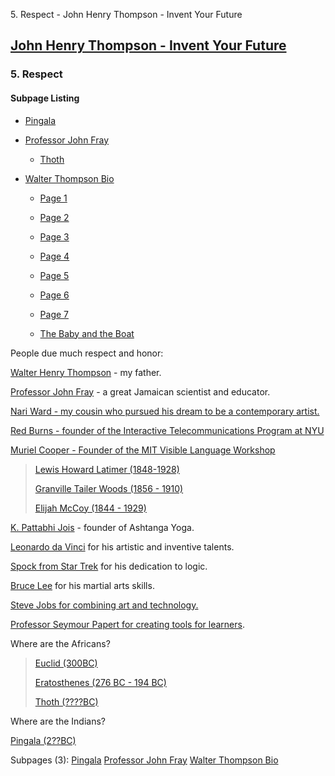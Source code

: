 5\. Respect - John Henry Thompson - Invent Your Future 

[John Henry Thompson - Invent Your Future](index.html)
------------------------------------------------------

    

### 5\. Respect

#### Subpage Listing

*   [Pingala](heros/pingala.html)
    
*   [Professor John Fray](heros/professor-john-fray.html)
    
    *   [Thoth](heros/professor-john-fray/thoth.html)
        
*   [Walter Thompson Bio](heros/walter-thompson-bio.html)
    
    *   [Page 1](heros/walter-thompson-bio/page-1.html)
        
    *   [Page 2](heros/walter-thompson-bio/page-2.html)
        
    *   [Page 3](heros/walter-thompson-bio/page-3.html)
        
    *   [Page 4](heros/walter-thompson-bio/page-4.html)
        
    *   [Page 5](heros/walter-thompson-bio/page-5.html)
        
    *   [Page 6](heros/walter-thompson-bio/page-6.html)
        
    *   [Page 7](heros/walter-thompson-bio/page-7.html)
        
    *   [The Baby and the Boat](heros/walter-thompson-bio/his-stories.html)
        

  
People due much respect and honor:  
  

[Walter Henry Thompson](heros/walter-thompson-bio.html) - my father.  
  

[Professor John Fray](heros/professor-john-fray.html) - a great Jamaican scientist and educator.  
  
[Nari Ward - my cousin who pursued his dream to be a contemporary artist.](http://www.lehmannmaupin.com/artists/nari-ward/press_release/0/artist_video)  
  

[Red Burns - founder of the Interactive Telecommunications Program at NYU](http://www.nytimes.com/news/the-lives-they-lived/2013/12/21/red-burns/)  

  

[Muriel Cooper - Founder of the MIT Visible Language Workshop](https://en.wikipedia.org/wiki/Muriel_Cooper)

  

> [Lewis Howard Latimer (1848-1928)](https://en.wikipedia.org/wiki/Lewis_Howard_Latimer)
> 
>   
> 
> [Granville Tailer Woods (1856 - 1910)](https://en.wikipedia.org/wiki/Granville_Woods)
> 
>   
> 
> [Elijah McCoy (1844 - 1929)](https://en.wikipedia.org/wiki/Elijah_McCoy)

  

[K. Pattabhi Jois](http://kpjayi.org/biographies/k-pattabhi-jois) - founder of Ashtanga Yoga.  

  

[Leonardo da Vinci](http://en.wikipedia.org/wiki/Leonardo_da_Vinci) for his artistic and inventive talents.  
  
[Spock from Star Trek](http://en.wikipedia.org/wiki/Spock) for his dedication to logic.  
  
[Bruce Lee](http://www.brucelee.com/) for his martial arts skills.  
  
[Steve Jobs for combining art and technology.](http://www.youtube.com/watch?v=VHWUCX6osgM)  
  

[Professor Seymour Papert for creating tools for learners](http://www.papert.org/).

  

  
  

Where are the Africans?

> [Euclid (300BC)](https://en.wikipedia.org/wiki/Euclid)
> 
>   
> 
> [Eratosthenes (276 BC - 194 BC)](https://en.wikipedia.org/wiki/Eratosthenes)
> 
>   
> 
> [Thoth (????BC)](heros/professor-john-fray/thoth.html)

  
Where are the Indians?

  

[Pingala (2??BC)](heros/pingala.html)

  

  

  

Subpages (3): [Pingala](heros/pingala.html) [Professor John Fray](heros/professor-john-fray.html) [Walter Thompson Bio](heros/walter-thompson-bio.html)

